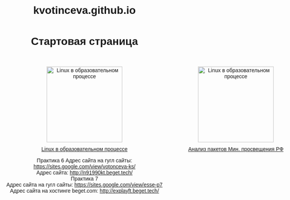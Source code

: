 # kvotinceva.github.io

<!DOCTYPE html>
<html lang="en">
<head>
    <meta charset="UTF-8">
    <meta name="viewport" content="width=device-width, initial-scale=1.0">
    <title>Стартовая страница</title>
    <style>
        body {
            font-family: Arial, sans-serif;
            margin: 0;
            padding: 0;
            text-align: center;
        }
        h1 {
            margin-top: 50px;
        }
        .page-links {
            margin-top: 30px;
        }
        .page-links a {
            margin: 10px;
            padding: 10px 20px;
            background-color: #007bff;
            color: #fff;
            text-decoration: none;
            border-radius: 5px;
            transition: background-color 0.3s ease;
        }
        .page-links a:hover {
            background-color: #0056b3;
        }
        .image-container {
            display: flex;
            justify-content: center;
            margin-top: 50px;
        }
        .image-container img {
            width: 200px;
            height: 200px;
            margin: 0 100px;
        }
        .image-caption {
            margin-top: 10px;
        }
    </style>
</head>
<body>
    <h1>Стартовая страница</h1>
    <div class="image-container">
        <div>
            <a href="1.html"><img src="https://lanfix.ru/wp-content/uploads/2017/07/%D1%82%D0%BE%D0%BF%D0%BE%D0%BB%D0%BE%D0%B3%D0%B8%D1%8F.jpg" alt="Управление компьютерными сетями"></a>
            <p class="image-caption"><a href="1.html">Управление компьютерными сетями</a></p>
        </div>
        <div>
            <a href="2.html"><img src="https://lumpics.ru/wp-content/uploads/2019/02/Kak-uznat-informatsiyu-o-sisteme-v-Linux-1.png" alt="Linux в образовательном процессе"></a>
            <p class="image-caption"><a href="2.html">Linux в образовательном процессе</a></p>
        </div>
		<div>
            <a href="3.html"><img src="https://edu.gov.ru/application/frontend/skin/default/assets/data/official_symbols/orel_logo_text.png" alt="Linux в образовательном процессе"></a>
            <p class="image-caption"><a href="3.html">Анализ пакетов Мин. просвещения РФ</a></p>
        </div>
    </div>
</body>
Практика 6
Адрес сайта на гугл сайты: <a href="https://sites.google.com/view/votonceva-ks/%D0%B3%D0%BB%D0%B0%D0%B2%D0%BD%D0%B0%D1%8F-%D1%81%D1%82%D1%80%D0%B0%D0%BD%D0%B8%D1%86%D0%B0">https://sites.google.com/view/votonceva-ks/</a><br>
Адрес сайта: <a href="http://n91990kt.beget.tech/">http://n91990kt.beget.tech/</a><br>
Практика 7<br>
Адрес сайта на гугл сайты: <a href="https://sites.google.com/view/esse-p7">https://sites.google.com/view/esse-p7</a><br>
Адрес сайта на хостинге beget.com: <a href="http://explayft.beget.tech/">http://explayft.beget.tech/</a><br>
</html>
